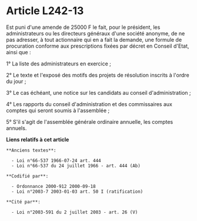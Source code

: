 # Article L242-13

Est puni d'une amende de 25000 F le fait, pour le président, les administrateurs ou les directeurs généraux d'une société
anonyme, de ne pas adresser, à tout actionnaire qui en a fait la demande, une formule de procuration conforme aux
prescriptions fixées par décret en Conseil d'Etat, ainsi que :

1° La liste des administrateurs en exercice ;

2° Le texte et l'exposé des motifs des projets de résolution inscrits à l'ordre du jour ;

3° Le cas échéant, une notice sur les candidats au conseil d'administration ;

4° Les rapports du conseil d'administration et des commissaires aux comptes qui seront soumis à l'assemblée ;

5° S'il s'agit de l'assemblée générale ordinaire annuelle, les comptes annuels.

**Liens relatifs à cet article**

	**Anciens textes**:

	  - Loi n°66-537 1966-07-24 art. 444
	  - Loi n°66-537 du 24 juillet 1966 - art. 444 (Ab)

	**Codifié par**:

	  - Ordonnance 2000-912 2000-09-18
	  - Loi n°2003-7 2003-01-03 art. 50 I (ratification)

	**Cité par**:

	  - Loi n°2003-591 du 2 juillet 2003 - art. 26 (V)
